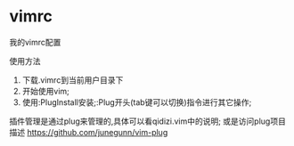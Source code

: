 # vimrc
我的vimrc配置

使用方法

1. 下载.vimrc到当前用户目录下
1. 开始使用vim;
1. 使用:PlugInstall安装;:Plug开头(tab键可以切换)指令进行其它操作;


插件管理是通过plug来管理的,具体可以看qidizi.vim中的说明;
或是访问plug项目描述 https://github.com/junegunn/vim-plug

